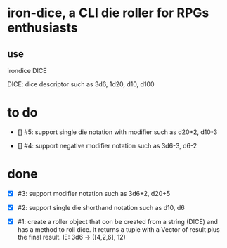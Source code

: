 # iron-dice, a CLI die roller for RPGs enthusiasts

## use

irondice DICE

DICE: dice descriptor such as 3d6, 1d20, d10, d100

# to do

- [] #5: support single die notation with modifier such as d20+2, d10-3

- [] #4: support negative modifier notation such as 3d6-3, d6-2

# done

- [x] #3: support modifier notation such as 3d6+2, d20+5

- [x] #2: support single die shorthand notation such as d10, d6

- [x] #1: create a roller object that con be created from a string (DICE) and has a
  method to roll dice. It returns a tuple with a Vector of result plus the final
  result. IE: 3d6 -> ([4,2,6], 12)
